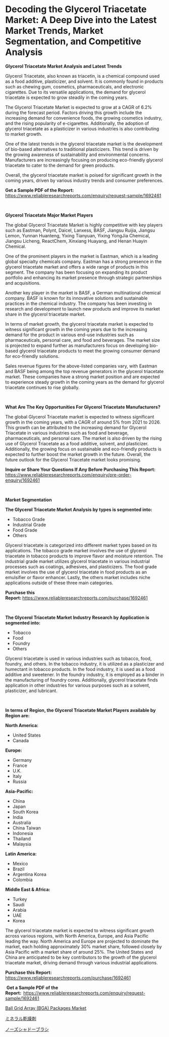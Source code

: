 <p><h1>Decoding the Glycerol Triacetate Market: A Deep Dive into the Latest Market Trends, Market Segmentation, and Competitive Analysis</h1></p><p><strong>Glycerol Triacetate Market Analysis and Latest Trends</strong></p>
<p><p>Glycerol Triacetate, also known as triacetin, is a chemical compound used as a food additive, plasticizer, and solvent. It is commonly found in products such as chewing gum, cosmetics, pharmaceuticals, and electronic cigarettes. Due to its versatile applications, the demand for glycerol triacetate is expected to grow steadily in the coming years.</p><p>The Glycerol Triacetate Market is expected to grow at a CAGR of 6.2% during the forecast period. Factors driving this growth include the increasing demand for convenience foods, the growing cosmetics industry, and the rising popularity of e-cigarettes. Additionally, the adoption of glycerol triacetate as a plasticizer in various industries is also contributing to market growth.</p><p>One of the latest trends in the glycerol triacetate market is the development of bio-based alternatives to traditional plasticizers. This trend is driven by the growing awareness of sustainability and environmental concerns. Manufacturers are increasingly focusing on producing eco-friendly glycerol triacetate to cater to the demand for green products.</p><p>Overall, the glycerol triacetate market is poised for significant growth in the coming years, driven by various industry trends and consumer preferences.</p></p>
<p><strong>Get a Sample PDF of the Report:&nbsp;</strong> <a href="https://www.reliableresearchreports.com/enquiry/request-sample/1692461">https://www.reliableresearchreports.com/enquiry/request-sample/1692461</a></p>
<p>&nbsp;</p>
<p><strong>Glycerol Triacetate Major Market Players</strong></p>
<p><p>The global Glycerol Triacetate Market is highly competitive with key players such as Eastman, Polynt, Daicel, Lanxess, BASF, Jiangsu Ruijia, Jiangsu Lemon, Yunnan Huanteng, Yixing Tianyuan, Yixing YongJia Chemical, Jiangsu Licheng, ReactChem, Xinxiang Huayang, and Henan Huayin Chemical.</p><p>One of the prominent players in the market is Eastman, which is a leading global specialty chemicals company. Eastman has a strong presence in the glycerol triacetate market and offers a wide range of products in this segment. The company has been focusing on expanding its product portfolio and enhancing its market presence through strategic partnerships and acquisitions.</p><p>Another key player in the market is BASF, a German multinational chemical company. BASF is known for its innovative solutions and sustainable practices in the chemical industry. The company has been investing in research and development to launch new products and improve its market share in the glycerol triacetate market.</p><p>In terms of market growth, the glycerol triacetate market is expected to witness significant growth in the coming years due to the increasing demand for the product in various end-use industries such as pharmaceuticals, personal care, and food and beverages. The market size is projected to expand further as manufacturers focus on developing bio-based glycerol triacetate products to meet the growing consumer demand for eco-friendly solutions.</p><p>Sales revenue figures for the above-listed companies vary, with Eastman and BASF being among the top revenue generators in the glycerol triacetate market. These companies have a strong market position and are expected to experience steady growth in the coming years as the demand for glycerol triacetate continues to rise globally.</p></p>
<p>&nbsp;</p>
<p><strong>What Are The Key Opportunities For Glycerol Triacetate Manufacturers?</strong></p>
<p><p>The global Glycerol Triacetate market is expected to witness significant growth in the coming years, with a CAGR of around 5% from 2021 to 2026. This growth can be attributed to the increasing demand for Glycerol Triacetate in various industries such as food and beverage, pharmaceuticals, and personal care. The market is also driven by the rising use of Glycerol Triacetate as a food additive, solvent, and plasticizer. Additionally, the growing focus on sustainable and eco-friendly products is expected to further boost the market growth in the future. Overall, the future outlook for the Glycerol Triacetate market looks promising.</p></p>
<p><strong>Inquire or Share Your Questions If Any Before Purchasing This Report:</strong> <a href="https://www.reliableresearchreports.com/enquiry/pre-order-enquiry/1692461">https://www.reliableresearchreports.com/enquiry/pre-order-enquiry/1692461</a></p>
<p>&nbsp;</p>
<p><strong>Market Segmentation</strong></p>
<p><strong>The Glycerol Triacetate Market Analysis by types is segmented into:</strong></p>
<p><ul><li>Tobacco Grade</li><li>Industrial Grade</li><li>Food Grade</li><li>Others</li></ul></p>
<p><p>Glycerol triacetate is categorized into different market types based on its applications. The tobacco grade market involves the use of glycerol triacetate in tobacco products to improve flavor and moisture retention. The industrial grade market utilizes glycerol triacetate in various industrial processes such as coatings, adhesives, and plasticizers. The food grade market involves the use of glycerol triacetate in food products as an emulsifier or flavor enhancer. Lastly, the others market includes niche applications outside of these three main categories.</p></p>
<p><strong>Purchase this Report:&nbsp;</strong><a href="https://www.reliableresearchreports.com/purchase/1692461">https://www.reliableresearchreports.com/purchase/1692461</a></p>
<p>&nbsp;</p>
<p><strong>The Glycerol Triacetate Market Industry Research by Application is segmented into:</strong></p>
<p><ul><li>Tobacco</li><li>Food</li><li>Foundry</li><li>Others</li></ul></p>
<p><p>Glycerol triacetate is used in various industries such as tobacco, food, foundry, and others. In the tobacco industry, it is utilized as a plasticizer and humectant in tobacco products. In the food industry, it is used as a food additive and sweetener. In the foundry industry, it is employed as a binder in the manufacturing of foundry cores. Additionally, glycerol triacetate finds application in other industries for various purposes such as a solvent, plasticizer, and lubricant.</p></p>
<p>&nbsp;</p>
<p><strong>In terms of Region, the Glycerol Triacetate Market Players available by Region are:</strong></p>
<p>
    <p> <strong> North America: </strong>
        <ul>
            <li>United States</li>
            <li>Canada</li>
        </ul>
        </p> 
    <p> <strong> Europe: </strong>
        <ul>
            <li>Germany</li>
            <li>France</li>
            <li>U.K.</li>
            <li>Italy</li>
            <li>Russia</li>
        </ul>
        </p> 
    <p> <strong> Asia-Pacific: </strong>
        <ul>
            <li>China</li>
            <li>Japan</li>
            <li>South Korea</li>
            <li>India</li>
            <li>Australia</li>
            <li>China Taiwan</li>
            <li>Indonesia</li>
            <li>Thailand</li>
            <li>Malaysia</li>
        </ul>
        </p> 
    <p> <strong> Latin America: </strong>
        <ul>
            <li>Mexico</li>
            <li>Brazil</li>
            <li>Argentina Korea</li>
            <li>Colombia</li>
        </ul>
        </p> 
    <p> <strong> Middle East & Africa: </strong>
        <ul>
            <li>Turkey</li>
            <li>Saudi</li>
            <li>Arabia</li>
            <li>UAE</li>
            <li>Korea</li>
        </ul>
    </p>
    </p>
<p><p>The glycerol triacetate market is expected to witness significant growth across various regions, with North America, Europe, and Asia Pacific leading the way. North America and Europe are projected to dominate the market, each holding approximately 30% market share, followed closely by Asia Pacific with a market share of around 25%. The United States and China are anticipated to be key contributors to the growth of the glycerol triacetate market, driving demand through various industrial applications.</p></p>
<p><strong>Purchase this Report: </strong><a href="https://www.reliableresearchreports.com/purchase/1692461">https://www.reliableresearchreports.com/purchase/1692461</a></p>
<p>&nbsp;<strong>Get a Sample PDF of the Report:&nbsp;&nbsp;</strong><a href="https://www.reliableresearchreports.com/enquiry/request-sample/1692461">https://www.reliableresearchreports.com/enquiry/request-sample/1692461</a></p>
<p><strong></strong></p>
<p><p><a href="https://natural-crush-b99.notion.site/Global-Ball-Grid-Array-BGA-Packages-Market-by-Types-Applications-and-Major-Players-with-Regiona-1e901f2434144033abd929f922f26b02">Ball Grid Array (BGA) Packages Market</a></p><p><a href="https://medium.com/@oliveyew35/%E9%89%B1%E7%89%A9%E4%B9%BE%E7%87%A5%E5%89%A4%E5%B8%82%E5%A0%B4%E5%8B%95%E5%90%91%E3%81%8A%E3%82%88%E3%81%B3%E5%B8%82%E5%A0%B4%E5%88%86%E6%9E%90%E3%81%AF-2024%E5%B9%B4%E3%81%8B%E3%82%892031%E5%B9%B4%E3%81%BE%E3%81%A7%E3%81%AE%E6%9C%9F%E9%96%93%E3%82%92%E4%BA%88%E6%B8%AC%E3%81%97%E3%81%A6%E3%81%84%E3%81%BE%E3%81%99-b38ef601adc6">ミネラル乾燥剤</a></p><p><a href="https://medium.com/@joanne.scott9078/%E9%BC%BB%E5%BD%B1%E3%83%96%E3%83%A9%E3%82%B7%E5%B8%82%E5%A0%B4%E8%A6%8F%E6%A8%A1-%E5%B8%82%E5%A0%B4%E3%81%AE%E8%A6%8B%E9%80%9A%E3%81%97%E3%81%A8%E5%B8%82%E5%A0%B4%E3%81%AE%E4%BA%88%E6%B8%AC-2024%E5%B9%B4%E3%81%8B%E3%82%892031%E5%B9%B4-e62cb1a35199">ノーズシャドーブラシ</a></p></p>